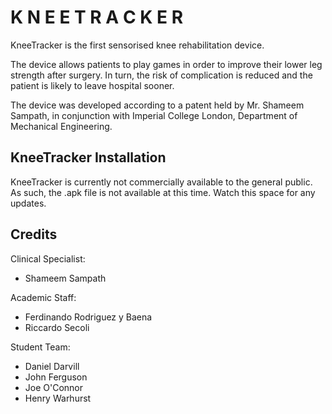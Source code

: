 # K N E E T R A C K E R
 KneeTracker is the first sensorised knee rehabilitation device. 
 
 The device allows patients to play games in order to improve their lower leg strength after surgery. In turn, the risk of complication is reduced and the patient is likely to leave hospital sooner.
 
 The device was developed according to a patent held by Mr. Shameem Sampath, in conjunction with Imperial College London, Department of Mechanical Engineering.

## KneeTracker Installation

KneeTracker is currently not commercially available to the general public. As such, the .apk file is not available at this time. Watch this space for any updates.

## Credits

Clinical Specialist:

- Shameem Sampath

Academic Staff:

- Ferdinando Rodriguez y Baena
- Riccardo Secoli


Student Team:

- Daniel Darvill
- John Ferguson
- Joe O'Connor
- Henry Warhurst



